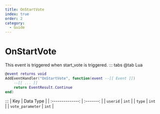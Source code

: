 ```yaml
---
title: OnStartVote
index: true
order: 2
category:
  - Guide
---
```


# OnStartVote
This event is triggered when start_vote is triggered.
::: tabs
@tab Lua
```lua
@event returns void
AddEventHandler("OnStartVote", function(event --[[ Event ]])
    --[[ ... ]]
    return EventResult.Continue
end)
```

:::
|        Key       | Data Type |
| :--------------: | :-------: |
|     `userid`     |   `int`   |
|      `type`      |   `int`   |
| `vote_parameter` |   `int`   |